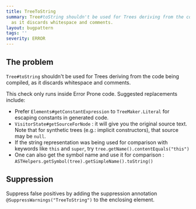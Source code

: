 ```yaml
---
title: TreeToString
summary: Tree#toString shouldn't be used for Trees deriving from the code being compiled,
  as it discards whitespace and comments.
layout: bugpattern
tags: ''
severity: ERROR
---
```


<!--
*** AUTO-GENERATED, DO NOT MODIFY ***
To make changes, edit the @BugPattern annotation or the explanation in docs/bugpattern.
-->


## The problem
`Tree#toString` shouldn't be used for Trees deriving from the code being
compiled, as it discards whitespace and comments.

This check only runs inside Error Prone code. Suggested replacements include:

*   Prefer `Elements#getConstantExpression` to `TreeMaker.Literal` for escaping
    constants in generated code.
*   `VisitorState#getSourceForNode` : it will give you the original source text.
    Note that for synthetic trees (e.g.: implicit constructors), that source may
    be `null`.
*   If the string representation was being used for comparison with keywords
    like `this` and `super`, try `tree.getName().contentEquals("this")`
*   One can also get the symbol name and use it for comparison :
    `ASTHelpers.getSymbol(tree).getSimpleName().toString()`

## Suppression
Suppress false positives by adding the suppression annotation `@SuppressWarnings("TreeToString")` to the enclosing element.
